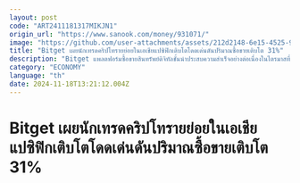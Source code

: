 ```yaml
---
layout: post
code: "ART2411181317MIKJN1"
origin_url: "https://www.sanook.com/money/931071/"
image: "https://github.com/user-attachments/assets/212d2148-6e15-4525-9f51-fa99e9a1790d"
title: "Bitget เผยนักเทรดคริปโทรายย่อยในเอเชียแปซิฟิกเติบโตโดดเด่นดันปริมาณซื้อขายเติบโต 31%"
description: "Bitget แพลตฟอร์มซื้อขายสินทรัพย์ดิจิทัลชั้นนำประสบความสำเร็จอย่างต่อเนื่องในไตรมาสที่ 3 ปี 67 คว้าส่วนแบ่งการตลาดเพิ่มขึ้นเป็น 11% ตอกย้ำการเป็นแพลตฟอร์มซื้อขายสินทรัพย์อันดับ 4 ของโลก นักเทรดคริปโทรายย่อยในเอเชียแปซิฟิกเติบโตโดดเด่น"
category: "ECONOMY"
language: "th"
date: 2024-11-18T13:21:12.004Z
---
```


# Bitget เผยนักเทรดคริปโทรายย่อยในเอเชียแปซิฟิกเติบโตโดดเด่นดันปริมาณซื้อขายเติบโต 31%